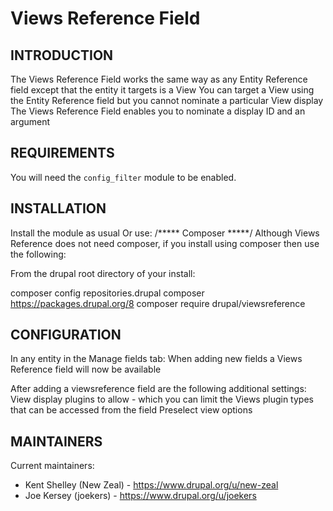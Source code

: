 Views Reference Field
=====================

INTRODUCTION
------------
The Views Reference Field works the same way as any Entity Reference field except that the entity it targets is a View
You can target a View using the Entity Reference field but you cannot nominate a particular View display
The Views Reference Field enables you to nominate a display ID and an argument


REQUIREMENTS
------------
You will need the `config_filter` module to be enabled.

INSTALLATION
------------
Install the module as usual
Or use:
/*****  Composer *****/
Although Views Reference does not need composer, if you install using composer then use the following:

From the drupal root directory of your install:

composer config repositories.drupal composer https://packages.drupal.org/8
composer require drupal/viewsreference

CONFIGURATION
-------------
In any entity in the Manage fields tab:
When adding new fields a Views Reference field will now be available

After adding a viewsreference field are the following additional settings:
View display plugins to allow - which you can limit the Views plugin types that can be accessed from the field
Preselect view options 

MAINTAINERS
-----------
Current maintainers:

 * Kent Shelley (New Zeal) - https://www.drupal.org/u/new-zeal
 * Joe Kersey (joekers) - https://www.drupal.org/u/joekers
